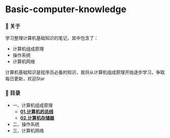 # Basic-computer-knowledge
### :pencil: 关于
学习整理计算机基础知识的笔记，其中包含了：
- 计算机组成原理
- 操作系统
- 计算机网络

计算机基础知识是程序员必备的知识，我将从计算机组成原理开始逐步学习，争取每日更新，欢迎Star

### :pencil: 目录
- 一、计算机组成原理
   - **[01.计算机的总线](https://github.com/CoderXiaohui/Basic-computer-knowledge/blob/master/1.%E8%AE%A1%E7%AE%97%E6%9C%BA%E7%BB%84%E6%88%90%E5%8E%9F%E7%90%86/01.%E8%AE%A1%E7%AE%97%E6%9C%BA%E7%9A%84%E6%80%BB%E7%BA%BF.md)**
   - **[02.计算机存储器](https://github.com/CoderXiaohui/Basic-computer-knowledge/blob/master/1.%E8%AE%A1%E7%AE%97%E6%9C%BA%E7%BB%84%E6%88%90%E5%8E%9F%E7%90%86/02.%E8%AE%A1%E7%AE%97%E6%9C%BA%E5%AD%98%E5%82%A8%E5%99%A8.md)**
- 二、操作系统
- 三、计算机网络
